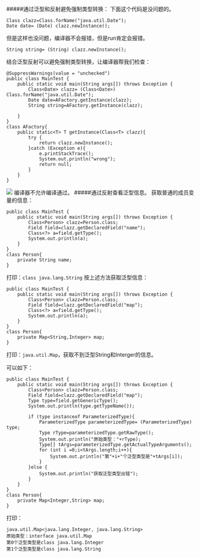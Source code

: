 #####通过泛型和反射避免强制类型转换：
下面这个代码是没问题的。
```
Class clazz=Class.forName("java.util.Date");
Date date= (Date) clazz.newInstance();
```
但是这样也没问题，编译器不会报错，但是run肯定会报错。
```
String string= (String) clazz.newInstance();
```
结合泛型反射可以避免强制类型转换，让编译器帮我们检查：
```
@SuppressWarnings(value = "unchecked")
public class MainTest {
    public static void main(String args[]) throws Exception {
        Class<Date> clazz= (Class<Date>) Class.forName("java.util.Date");
        Date date=AFactory.getInstance(clazz);
        String string=AFactory.getInstance(clazz);

    }
}
class AFactory{
    public static<T> T getInstance(Class<T> clazz){
        try {
            return clazz.newInstance();
        }catch (Exception e){
            e.printStackTrace();
            System.out.println("wrong");
            return null;
        }
    }
}
```
![](http://upload-images.jianshu.io/upload_images/7177220-8470a3ad4ada80a2.png?imageMogr2/auto-orient/strip%7CimageView2/2/w/1240)
编译器不允许编译通过。
#####通过反射查看泛型信息。
获取普通的成员变量的信息：
```
public class MainTest {
    public static void main(String args[]) throws Exception {
        Class<Person> clazz=Person.class;
        Field field=clazz.getDeclaredField("name");
        Class<?> a=field.getType();
        System.out.println(a);
    }
}
class Person{
    private String name;
}
```
打印：```class java.lang.String```
按上述方法获取泛型信息：
```
public class MainTest {
    public static void main(String args[]) throws Exception {
        Class<Person> clazz=Person.class;
        Field field=clazz.getDeclaredField("map");
        Class<?> a=field.getType();
        System.out.println(a);
    }
}
class Person{
    private Map<String,Integer> map;
}
```
打印：```java.util.Map```，获取不到泛型String和Interger的信息。

可以如下：
```
public class MainTest {
    public static void main(String args[]) throws Exception {
        Class<Person> clazz=Person.class;
        Field field=clazz.getDeclaredField("map");
        Type type=field.getGenericType();
        System.out.println(type.getTypeName());

        if (type instanceof ParameterizedType){
            ParameterizedType parameterizedType= (ParameterizedType) type;
            Type rType=parameterizedType.getRawType();
            System.out.println("原始类型："+rType);
            Type[] tArgs=parameterizedType.getActualTypeArguments();
            for (int i =0;i<tArgs.length;i++){
                System.out.println("第"+i+"个泛型类型是"+tArgs[i]);
            }
        }else {
            System.out.println("获取泛型类型出错");
        }
    }
}
class Person{
    private Map<Integer,String> map;
}
```
打印：
```
java.util.Map<java.lang.Integer, java.lang.String>
原始类型：interface java.util.Map
第0个泛型类型是class java.lang.Integer
第1个泛型类型是class java.lang.String
```
